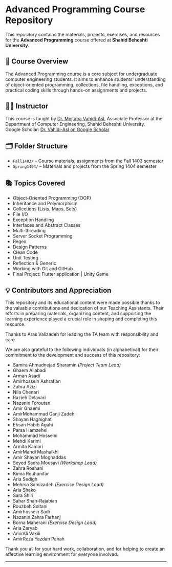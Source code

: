 # Advanced Programming Course Repository

This repository contains the materials, projects, exercises, and resources for the **Advanced Programming** course offered at **Shahid Beheshti University**.

## 📘 Course Overview

The Advanced Programming course is a core subject for undergraduate computer engineering students. It aims to enhance students' understanding of object-oriented programming, collections, file handling, exceptions, and practical coding skills through hands-on assignments and projects.

## 👨‍🏫 Instructor

This course is taught by [Dr. Mojtaba Vahidi-Asl](https://facultymembers.sbu.ac.ir/vahidi/), Associate Professor at the Department of Computer Engineering, Shahid Beheshti University.  
Google Scholar: [Dr. Vahidi-Asl on Google Scholar](https://scholar.google.com.my/citations?user=Ex_tgAgAAAAJ&hl=en)

## 🗂️ Folder Structure

- `Fall1403/` – Course materials, assignments from the Fall 1403 semester
- `Spring1404/` – Materials and projects from the Spring 1404 semester

## 📚 Topics Covered

- Object-Oriented Programming (OOP)
- Inheritance and Polymorphism
- Collections (Lists, Maps, Sets)
- File I/O
- Exception Handling
- Interfaces and Abstract Classes
- Multi-threading
- Server Socket Programming
- Regex
- Design Patterns
- Clean Code
- Unit Testing
- Reflection & Generic
- Working with Git and GitHub
- Final Project: Flutter application | Unity Game

## 💡 Contributors and Appreciation

This repository and its educational content were made possible thanks to the valuable contributions and dedication of our Teaching Assistants. Their efforts in preparing materials, organizing content, and supporting the learning experience played a crucial role in shaping and completing this resource.

Thanks to Aras Valizadeh for leading the TA team with responsibility and care.

We are also grateful to the following individuals (in alphabetical) for their commitment to the development and success of this repository:

- Samira Ahmadnejad Sharamin *(Project Team Lead)*
- Ghaem Aliabadi  
- Arman Asadi  
- Amirhossein Ashrafian  
- Zahra Azizi  
- Nila Chenari  
- Razieh Delavari  
- Nazanin Foroutan  
- Amir Ghaemi  
- AmirMohammad Ganji Zadeh  
- Shayan Haghighat  
- Ehsan Habib Agahi  
- Parsa Hamzehei  
- Mohammad Hosseini  
- Mehdi Karimi  
- Armita Kamari  
- AmirMahdi Mashaikhi  
- Amir Shayan Moghaddas  
- Seyed Sadra Mousavi *(Workshop Lead)*  
- Zahra Roshani  
- Kimia Rouhanifar  
- Aria Sedigh  
- Mehrsa Samizadeh *(Exercise Design Lead)*  
- Aria Shako  
- Sara Shiri  
- Sahar Shah-Rajabian  
- Rouzbeh Soltani  
- Amirhossein Sadr  
- Nazanin Zahra Farhanj
- Borna Maherani *(Exercise Design Lead)*  
- Aria Zaryab  
- AmirAli Vakili  
- AmirReza Yazdan Panah  

Thank you all for your hard work, collaboration, and for helping to create an effective learning environment for everyone involved.

---
